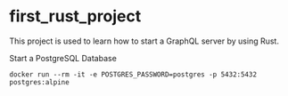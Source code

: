 # first_rust_project

This project is used to learn how to start a GraphQL server by using Rust.

Start a PostgreSQL Database
```shell
docker run --rm -it -e POSTGRES_PASSWORD=postgres -p 5432:5432 postgres:alpine
```